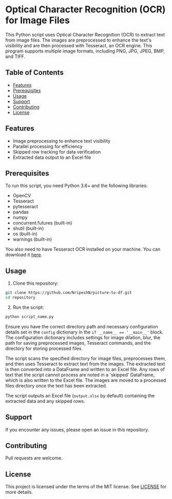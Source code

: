 # Optical Character Recognition (OCR) for Image Files

This Python script uses Optical Character Recognition (OCR) to extract text from image files. The images are preprocessed to enhance the text's visibility and are then processed with Tesseract, an OCR engine. This program supports multiple image formats, including PNG, JPG, JPEG, BMP, and TIFF.

## Table of Contents

- [Features](#features)
- [Prerequisites](#prerequisites)
- [Usage](#usage)
- [Support](#support)
- [Contributing](#contributing)
- [License](#license)

## Features

- Image preprocessing to enhance text visibility
- Parallel processing for efficiency
- Skipped row tracking for data verification
- Extracted data output to an Excel file

## Prerequisites

To run this script, you need Python 3.6+ and the following libraries:

- OpenCV
- Tesseract
- pytesseract
- pandas
- numpy
- concurrent.futures (built-in)
- shutil (built-in)
- os (built-in)
- warnings (built-in)

You also need to have Tesseract OCR installed on your machine. You can download it [here](https://github.com/UB-Mannheim/tesseract/wiki).

## Usage

1. Clone this repository:

```bash
git clone https://github.com/NripeshN/picture-to-df.git
cd repository
```

2. Run the script:

```bash
python script_name.py
```

Ensure you have the correct directory path and necessary configuration details set in the `config` dictionary in the `if __name__ == '__main__'` block. The configuration dictionary includes settings for image dilation, blur, the path for saving preprocessed images, Tesseract commands, and the directory for storing processed files.

The script scans the specified directory for image files, preprocesses them, and then uses Tesseract to extract text from the images. The extracted text is then converted into a DataFrame and written to an Excel file. Any rows of text that the script cannot process are noted in a 'skipped' DataFrame, which is also written to the Excel file. The images are moved to a processed files directory once the text has been extracted.

The script outputs an Excel file (`output.xlsx` by default) containing the extracted data and any skipped rows.

## Support

If you encounter any issues, please open an issue in this repository.

## Contributing

Pull requests are welcome.

## License

This project is licensed under the terms of the MIT license. See [LICENSE](LICENSE) for more details.
